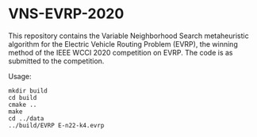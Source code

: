 # VNS-EVRP-2020

This repository contains the Variable Neighborhood Search metaheuristic algorithm for the Electric Vehicle Routing Problem (EVRP), the winning method of the IEEE WCCI 2020 competition on EVRP. 
The code is as submitted to the competition. 

Usage:
```
mkdir build
cd build
cmake ..
make 
cd ../data
../build/EVRP E-n22-k4.evrp
```

